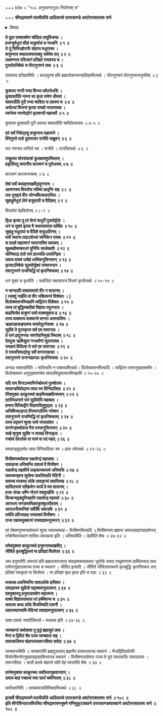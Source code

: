 +++
title = "१०८ अनुचरणानुञा-नियोगाश् च"

+++
**श्रीमद्रामायणे वाल्मीकीये आदिकाव्ये उत्तरकाण्डे अष्टोत्तरशततमः सर्गः**


<details><summary>विषयाः</summary>

दूत-मुखापरलोक-गमनोद्यमादि--  
राम-वृत्तान्तम् अवगतवता शत्रुघ्नेन  
पुत्र-द्वय--स्व-राज्य-द्वये ऽभिषेचन-पूर्वकम्  
अयोध्याम् एत्य  
रामं प्रति सप्रणामं स्वस्यानुगमनाभ्यनुज्ञान-प्रार्थने  
रामेण तद्-अनुज्ञानम् ॥ १ ॥  
सुग्रीवेणाङ्गदस्य राज्ये ऽभिषेचन-पूर्वकम्  
ऋक्ष-वानरादिभिः सहाभिवादन-पूर्वकं  
रामं प्रति सानुचरस्य स्वस्य  
तद्-अनुगमनाङ्गी-करण-प्रार्थने  
तेन तद्-अङ्गीकरणम् ॥ २ ॥  
रामेण हनुमद्-विभीषणौ प्रति  
धरण्याम् आ-चन्द्रार्कावस्थान-चोदन-पूर्वकं  
मैन्द-द्विविद-जाम्बवतां मेदिन्यां चिरावस्थान-चोदना ॥ ३ ॥
</details>


**ते दूता रामवाक्येन चोदिता लघुविक्रमाः ।  
प्रजग्मुर्मधुरां शीघ्रं चक्रुर्वासं च नाध्वनि ॥ १ ॥  
ते तुं त्रिभिरहोरात्रैः संप्राप्य मधुरामथ ।  
शत्रुघ्नाय यथातत्वमाचख्युः सर्वमेव तत् ॥ २ ॥  
लक्ष्मणस्य परित्यागं प्रतिज्ञां राघवस्य च ।  
पुत्रयोरभिषेकं च पौरानुगमनं तथा ॥ ३ ॥**

राघवस्य प्रतिज्ञामिति । कालपुरुषं प्रति ब्रह्मलोकागमनप्रतिज्ञामित्यर्थः । पौरानुगमनं पौरानुगमनानुमतिम् ॥ ३ ॥

**कुशस्य नगरी रम्या विन्ध्य पर्वतरोधसि ।  
कुशावतीति नाम्ना सा कृता रामेण धीमता ।  
श्रावस्तीति पुरी रम्या श्राविता च लवस्य च ॥ ४ ॥  
अयोध्यां विजनां कृत्वा राघवो भरतस्तथा ।  
स्वर्गस्य गमनोद्योगं कृतवन्तौ महारथौ ॥ ५ ॥**

कुशस्य कुशावती पुरी लवस्य श्रावस्तीति श्रावितेत्यन्वयः ॥ ४-५ ॥

**एवं सर्वं निवेद्याशु शत्रुघ्नाय महात्मने ।  
विरेमुस्ते ततो दूतास्त्वर राजेति चाब्रुवन् ॥ ६ ॥**

त्वर गमनाय त्वरितो भव । राजेति । राजन्नित्यर्थः ॥ ६ ॥

**तच्छ्रुत्वा घोरसंकाशं कुलक्षयमुपस्थितम् ।  
प्रकृतीस्तु समानीय काञ्चनं च पुरोधसम् ॥ ७ ॥**

काञ्चनं काञ्चनाख्यम् ॥ ७ ॥

**तेषां सर्वं यथावृत्तमब्रवीद्रघुनन्दनः ।  
आत्मनश्च विपर्यास भविष्यं भ्रातृभिः सह ॥ ८ ॥  
ततः पुत्रद्वयं वीरः सोभ्यषिञ्चन्नराधिपः ।  
सुबाहुर्मधुरां लेभे शत्रुघाती च वैदिशम् ॥ ९ ॥**

विपर्यासं देहवियोगम् ॥ ८-९ ॥

**द्विधा कृत्वा तु तां सेनां माधुरीं पुत्रयोर्द्वयोः ।  
धनं च युक्तं कृत्वा वै स्थापयामास पार्थिवः ॥ १० ॥  
सुबाहु मधुरायां च वैदिशे शत्रुधातिनम् ।  
ययौ स्थाप्य तदाऽयोध्यां रथेनैकेन राघवः ॥ ११ ॥  
स ददर्श महात्मानं ज्वलन्तमिव पावकम् ।  
सूक्ष्मक्षौमाम्बरधरं मुनिभिः सार्धमक्षयैः ॥ १२ ॥  
सोभिवाद्य ततो रामं प्राञ्जलिः प्रयतेन्द्रियः ।  
उवाच वाक्यं धर्मज्ञं धर्ममेवानुचिन्तयन् ॥ १३ ॥  
कृत्वाऽभिषेकं सुतयोर्युक्तं राघवनन्दन ।  
तवानुगमने राजन्विद्धि मां कृतनिश्चयम् ॥ १४ ॥**

धनं युक्तं च कृत्वेति । यथोचितं यथाशास्त्रं विभागं कृत्वेत्यर्थः ॥ १०-१४ ॥

**न चान्यदपि वक्तव्यमतो वीर न शासनम् ।  
\[ त्यक्तुं नार्हसि मां वीर भक्तिमन्तं विशेषतः । \]  
विलोक्यमानमिच्छामि त्वद्विधेन विशेषतः ॥ १५ ॥  
तस्य तां बुद्धिमक्लीबां विज्ञाय रघुनन्दनः ।  
बाढमित्येव शत्रुघ्नं रामो वाक्यमुवाच ह ॥ १६ ॥  
तस्य वाक्यस्य वाक्यान्ते वानराः कामरूपिणः ।  
ऋक्षराक्षसङ्घाश्च समापेतुरनेकशः ॥ १७ ॥  
सुग्रीवं ते पुरस्कृत्य सर्व एव समागताः ।  
ते रामं द्रष्टुमनसः स्वर्गायाभिमुखं स्थितम् ॥ १८ ॥  
देवपुत्रा ऋषिसुता गन्धर्वाणां सुतास्तथा ।  
रामक्षयं विदित्वा ते सर्व एव समागताः ॥ १९ ॥  
ते राममभिवाद्योचुः सर्वे वानरराक्षसाः ।  
तवानुगमने राजन्सप्राप्ताः कृतनिश्चयाः ॥ २० ॥**

अन्यन्न वक्तव्यमिति । मास्त्विसि न वक्तव्यमित्यर्थः। विलोक्यमानमित्यादि । त्वद्विधेन परमानुग्रहसमर्थेन । विलोक्यमानं अनुगृह्यमाणमेव संपादयितुमात्मानमिच्छामि ॥ १५-२० ॥

**यदि राम विनाऽस्माभिर्गच्छेस्त्वं पुरुषोत्तम ।  
यमदण्डमिवोद्यम्य त्वया स्म विनिपातिताः ॥ २१ ॥  
तैरेवमुक्तः काकुत्स्थो बाढमित्यब्रवीत्स्मयन् ॥ २२ ॥  
एतस्मिन्नन्तरे रामं सुग्रीवोपि महाबलः ।  
प्रणम्य विधिवद्वीरं विज्ञापयितुमुद्यतः ॥ २३ ॥  
अभिषिच्याङ्गदं वीरमागतोस्मि नरेश्वर ।  
तवानुगमने राजन्विद्धि मां कृतनिश्चयम् ॥ २४ ॥  
तस्य तद्वचनं श्रुत्वा रामो रमयतांवरः ।  
वानरेन्द्रमथोवाच मैत्रं तस्यानुचिन्तयन् ॥ २५ ॥  
सखे शृणुष्व सुग्रीव न त्वयाहं विनाकृतः ।  
गच्छेयं देवलोकं वा परमं वा पदं महत् ॥ २६ ॥**

यमदण्डमुद्यम्येव त्वया विनिपातिताः स्म । हताः स्मेत्यर्थः ॥ २१-२६ ॥

**विभीषणमथोवाच राक्षसेन्द्रं महायशाः ।  
यावत्प्रजा धरिष्यन्ति तावत्वं वै विभीषण ।  
राक्षसेन्द्र महावीर्य लङ्कास्थस्त्वं धरिष्यसि ॥ २७ ॥  
यावच्चन्द्रश्च सूर्यश्च यावत्तिष्ठति मेदिनी ।  
यावच्च मत्कथा लोके तावद्राज्यं तवास्त्विह ॥ २८ ॥  
शासितस्त्वं सखित्वेन कार्यं ते मम शासनम् ।  
प्रजाः संरक्ष धर्मेण नोत्तरं वक्तुमर्हसि ॥ २९ ॥  
किंचान्यद्वक्तुमिच्छामि राक्षसेन्द्र महामते ॥ ३० ॥  
आराधय जगन्नाथमिक्ष्वाकुक्कुलदैवतम् ।  
आराधनीयमनिशं सर्वैर्देवैः सवासवैः ॥ ३१ ॥  
तथेति प्रतिजग्राह रामवाक्यं विभीषणः ।  
राजा राक्षसमुख्यानां राघवाज्ञामनुस्मरन् ॥ ३२ ॥**

एवं तेषामनुगमनार्थवचनं श्रुत्वा व्यवस्थामाह – विभीषणमित्यादि ॥ विभीषणस्य ब्रह्मणा अमरत्वप्रदानप्रदर्शनात् स्नेहेनैवावस्थानं शास्ति-यावत्प्रजा इति । धरिष्यसीति । देहमिति शेषः ॥ २७-३२ ॥

**तमेवमुक्त्वा काकुत्स्थो हनूमन्तमथाब्रवीत् ।  
जीविते कृतबुद्धिस्त्वं मा प्रतिज्ञां विलोपय ॥ ३३ ॥**

अथ हनुमतोपि अमरत्वं प्रति ब्रह्मदत्तवरत्वात् यावद्रामकथाप्रचारः भूलोके तावत् तच्छ्रवणस्य प्रार्थितत्वात् तथा रामेणानुज्ञातत्वाच्च तस्य च स्थापनं । जीवित इत्यादि । जीविते जीवितावस्थाने कृतबुद्धिः कृतनिश्चयः सन् प्रतिज्ञां त्वत्कृतां मा विलोपय । मा प्रतिज्ञां वृथा कृथा इति च पाठः ॥ ३३ ॥

**मत्कथाः प्रचरिष्यन्ति यावल्लोके हरीश्वर ।  
तावद्रमस्व सुप्रीतो मद्वाक्यमनुपालयन् ॥ ३४ ॥  
एवमुक्तस्तु हनुमान्राघवेण महात्मना ।  
वाक्यं विज्ञापयामास परं हर्षमैवाप्य च ॥ ३५ ॥  
यावत्तव कथा लोके विचरिष्यति पावनी ।  
तावत्स्थास्यामि मेदिन्यां तवाज्ञामनुपालयन् ॥ ३६ ॥**

उक्त एवार्थः स्पष्टीक्रियते – मत्कथा इति ॥ ३४-३६ ॥

**जाम्बवन्तं तथोक्त्वा तु वृद्धं ब्रह्मसुतं तथा ।  
मैन्दं च द्विविदं चैव पञ्च जाम्बवता सह ।  
यावत्कलिश्च संप्राप्तस्तावज्जीवत सर्वदा ॥ ३७ ॥**

जाम्बवन्तमिति ॥ जाम्बवतोपि ब्रह्मपुत्रत्वात् ब्रह्मणैव दत्तवरत्वाच्च स्थापनं । मैन्दद्विविदयोरपि पित्रोरश्विनोरनुग्रहादमृतप्राशित्वाच्च स्थापनं । विभीषणादयोमराः पञ्च ते यूयं यावत्कलिः यावत्प्रलयः । तावज्जीवत । कलौ प्रलये संप्राप्ते सति देहं त्यजतेति शेषंः ॥ ३७ ॥

**तानेवमुक्त्वा काकुत्स्थः सर्वांस्तानृक्षवानरान् ।  
उवाच बाढं गच्छध्वं मया सार्धं यथेप्सितम् ॥ ३८ ॥**

सर्वांस्तानिति । पश्चामरव्यतिरिक्तानित्यर्थः ॥ ३८ ॥

**इत्यार्षे श्रीमद्रामायणे वाल्मीकीये आदिकाव्ये उत्तरकाण्डे अष्टोत्तरशततमः सर्गः ॥ १०८ ॥  
इति श्रीगोविन्दराजविरचित श्रीमद्रामायणभूषणे मणिमुकुटाख्याने उत्तरकाण्डव्याख्याने अष्टोत्तरशततमः सर्गः ॥ १०८ ॥**
